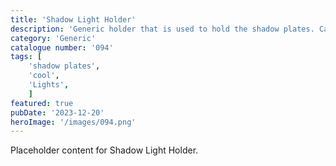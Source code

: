 ```yaml
---
title: 'Shadow Light Holder'
description: 'Generic holder that is used to hold the shadow plates. Can also be found in the collections page on Patreon. Tealight. LED tealight or Bauble light option.'
category: 'Generic'
catalogue number: '094'
tags: [
    'shadow plates', 
    'cool',
    'Lights', 
    ]
featured: true
pubDate: '2023-12-20'
heroImage: '/images/094.png'
---
```


Placeholder content for Shadow Light Holder.